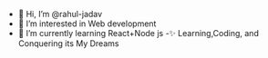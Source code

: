 - 👋 Hi, I’m @rahul-jadav
- 👀 I’m interested in Web development
- 🌱 I’m currently learning React+Node js
-✨  Learning,Coding, and Conquering its My Dreams

<!---
rahul-jadav/rahul-jadav is a ✨ special ✨ repository because its `README.md` (this file) appears on your GitHub profile.
You can click the Preview link to take a look at your changes.
--->
